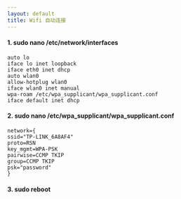 ```yaml
---
layout: default
title: Wifi 自动连接
---
```


#### 1. sudo nano /etc/network/interfaces

    auto lo
    iface lo inet loopback
    iface eth0 inet dhcp
    auto wlan0
    allow-hotplug wlan0
    iface wlan0 inet manual
    wpa-roam /etc/wpa_supplicant/wpa_supplicant.conf
    iface default inet dhcp

    
#### 2. sudo nano /etc/wpa_supplicant/wpa_supplicant.conf

    network={
    ssid="TP-LINK_6A8AF4"
    proto=RSN
    key_mgmt=WPA-PSK
    pairwise=CCMP TKIP
    group=CCMP TKIP
    psk="password"
    }

#### 3. sudo reboot
